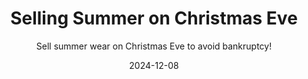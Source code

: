 ---
title: Selling Summer on Christmas Eve
subtitle: Sell summer wear on Christmas Eve to avoid bankruptcy!
date: 2024-12-08
time: 00:00
type: games
thumbnail: images/summer_xmas_thumb.png
itch_link: https://meringue-rouge.itch.io/selling-summer-on-christmas-eve
content: |
  Selling Summer on Christmas Eve is a salesman simulator where you have to make enough money to pay off your summerwear company's debt before Christmas Eve. It's set in a coastal city during a snowy night, and you have to talk to civilians, negotiate prices, and avoid selling low.

  This was created for the RPG Developer Bakin Christmas Jam 2024. It won the Runner-Up prize.
---